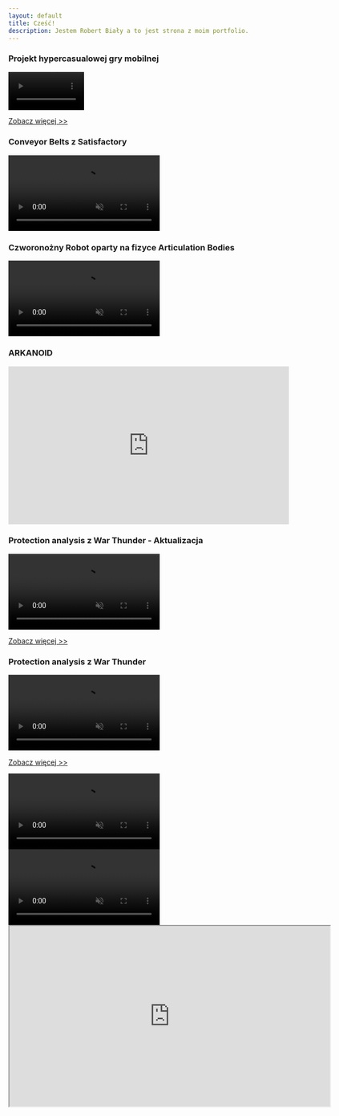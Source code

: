 ```yaml
---
layout: default
title: Cześć!
description: Jestem Robert Biały a to jest strona z moim portfolio.
---
```

### Projekt hypercasualowej gry mobilnej
<video width="30%" title="Hypercasual" loop="" autoplay="" playsinline="" muted="true">
<source src="https://v.redd.it/h0qwgkgnqj081/DASH_480.mp4" type="video/mp4">
</video>

[Zobacz więcej >>](./hypercasual-game.html)


### Conveyor Belts z Satisfactory
<video width="60%" title="Conveyor Belts" loop="" autoplay="" playsinline="" muted="true">
<source src="https://v.redd.it/7bzxichn2a071/DASH_480.mp4" type="video/mp4">
</video>

### Czworonożny Robot oparty na fizyce Articulation Bodies
<video width="60%" title="Conveyor Belts" loop="" autoplay="" playsinline="" muted="true">
<source src="docs/assets/videos/quadruped%20robot.mp4" type="video/mp4">
</video>

### ARKANOID

<iframe width="560" height="315" src="https://www.youtube.com/embed/9joxG7b8tTk" title="YouTube video player" frameborder="0" allow="accelerometer; autoplay; clipboard-write; encrypted-media; gyroscope; picture-in-picture" allowfullscreen></iframe>

### Protection analysis z War Thunder - Aktualizacja
<video width="60%" title="Protection Analysis." loop="" autoplay="" playsinline="" muted="true">
<source src="https://v.redd.it/nyk0exefe6j81/DASH_480.mp4" type="video/mp4">
</video>

[Zobacz więcej >>](./protection-analysis-update.html)

### Protection analysis z War Thunder
<video width="60%" title="Protection Analysis." loop="" autoplay="" playsinline="" muted="true">
<source src="https://v.redd.it/ks9rkmlzlj081/DASH_480.mp4" type="video/mp4">
</video>

[Zobacz więcej >>](./protection-analysis.html)


<video width="60%" title="Protection Analysis." loop="" autoplay="" playsinline="" muted="true">
<source src="https://drive.google.com/file/d/1g4KGAVS6JZs4i-pP2N1aNvJN1uhUknEO/view?usp=drive_link" type="video/mp4">
</video>
<video width="60%" title="Protection Analysis." loop="" autoplay="" playsinline="" muted="true">
<source src="https://drive.google.com/file/d/1g4KGAVS6JZs4i-pP2N1aNvJN1uhUknEO/preview" type="video/mp4">
</video>

<iframe src="https://drive.google.com/file/d/1g4KGAVS6JZs4i-pP2N1aNvJN1uhUknEO/preview"
        width="640" height="360" allow="autoplay" allowfullscreen></iframe>
